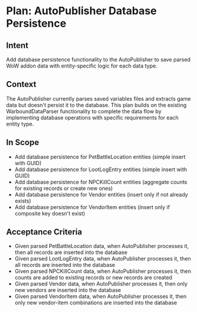 # Plan: AutoPublisher Database Persistence

## Intent  
Add database persistence functionality to the AutoPublisher to save parsed WoW addon data with entity-specific logic for each data type.

## Context  
The AutoPublisher currently parses saved variables files and extracts game data but doesn't persist it to the database. This plan builds on the existing WarboundDataParser functionality to complete the data flow by implementing database operations with specific requirements for each entity type.

## In Scope  
- Add database persistence for PetBattleLocation entities (simple insert with GUID)
- Add database persistence for LootLogEntry entities (simple insert with GUID)  
- Add database persistence for NPCKillCount entities (aggregate counts for existing records or create new ones)
- Add database persistence for Vendor entities (insert only if not already exists)
- Add database persistence for VendorItem entities (insert only if composite key doesn't exist)

## Acceptance Criteria  
- Given parsed PetBattleLocation data, when AutoPublisher processes it, then all records are inserted into the database
- Given parsed LootLogEntry data, when AutoPublisher processes it, then all records are inserted into the database
- Given parsed NPCKillCount data, when AutoPublisher processes it, then counts are added to existing records or new records are created
- Given parsed Vendor data, when AutoPublisher processes it, then only new vendors are inserted into the database
- Given parsed VendorItem data, when AutoPublisher processes it, then only new vendor-item combinations are inserted into the database